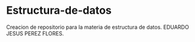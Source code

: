 # Estructura-de-datos
Creacion de repositorio para la materia de estructura de datos.
EDUARDO JESUS PEREZ FLORES.
